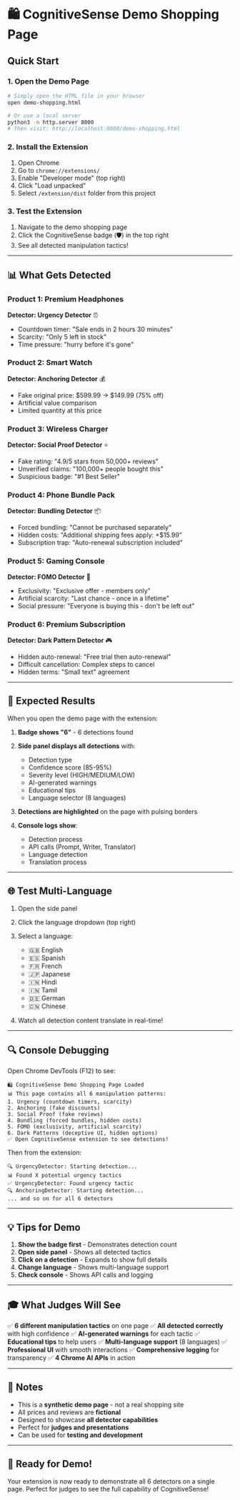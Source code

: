 # 🛍️ CognitiveSense Demo Shopping Page

## Quick Start

### 1. Open the Demo Page
```bash
# Simply open the HTML file in your browser
open demo-shopping.html

# Or use a local server
python3 -m http.server 8000
# Then visit: http://localhost:8000/demo-shopping.html
```

### 2. Install the Extension
1. Open Chrome
2. Go to `chrome://extensions/`
3. Enable "Developer mode" (top right)
4. Click "Load unpacked"
5. Select `/extension/dist` folder from this project

### 3. Test the Extension
1. Navigate to the demo shopping page
2. Click the CognitiveSense badge (🛡️) in the top right
3. See all detected manipulation tactics!

---

## 📊 What Gets Detected

### Product 1: Premium Headphones
**Detector: Urgency Detector** ⏰
- Countdown timer: "Sale ends in 2 hours 30 minutes"
- Scarcity: "Only 5 left in stock"
- Time pressure: "hurry before it's gone"

### Product 2: Smart Watch
**Detector: Anchoring Detector** 💰
- Fake original price: $599.99 → $149.99 (75% off)
- Artificial value comparison
- Limited quantity at this price

### Product 3: Wireless Charger
**Detector: Social Proof Detector** ⭐
- Fake rating: "4.9/5 stars from 50,000+ reviews"
- Unverified claims: "100,000+ people bought this"
- Suspicious badge: "#1 Best Seller"

### Product 4: Phone Bundle Pack
**Detector: Bundling Detector** 📦
- Forced bundling: "Cannot be purchased separately"
- Hidden costs: "Additional shipping fees apply: +$15.99"
- Subscription trap: "Auto-renewal subscription included"

### Product 5: Gaming Console
**Detector: FOMO Detector** 🎁
- Exclusivity: "Exclusive offer - members only"
- Artificial scarcity: "Last chance - once in a lifetime"
- Social pressure: "Everyone is buying this - don't be left out"

### Product 6: Premium Subscription
**Detector: Dark Pattern Detector** 🎮
- Hidden auto-renewal: "Free trial then auto-renewal"
- Difficult cancellation: Complex steps to cancel
- Hidden terms: "Small text" agreement

---

## 🎯 Expected Results

When you open the demo page with the extension:

1. **Badge shows "6"** - 6 detections found
2. **Side panel displays all detections** with:
   - Detection type
   - Confidence score (85-95%)
   - Severity level (HIGH/MEDIUM/LOW)
   - AI-generated warnings
   - Educational tips
   - Language selector (8 languages)

3. **Detections are highlighted** on the page with pulsing borders

4. **Console logs show**:
   - Detection process
   - API calls (Prompt, Writer, Translator)
   - Language detection
   - Translation process

---

## 🌐 Test Multi-Language

1. Open the side panel
2. Click the language dropdown (top right)
3. Select a language:
   - 🇬🇧 English
   - 🇪🇸 Spanish
   - 🇫🇷 French
   - 🇯🇵 Japanese
   - 🇮🇳 Hindi
   - 🇮🇳 Tamil
   - 🇩🇪 German
   - 🇨🇳 Chinese

4. Watch all detection content translate in real-time!

---

## 🔍 Console Debugging

Open Chrome DevTools (F12) to see:

```
🛍️ CognitiveSense Demo Shopping Page Loaded
📊 This page contains all 6 manipulation patterns:
1. Urgency (countdown timers, scarcity)
2. Anchoring (fake discounts)
3. Social Proof (fake reviews)
4. Bundling (forced bundles, hidden costs)
5. FOMO (exclusivity, artificial scarcity)
6. Dark Patterns (deceptive UI, hidden options)
✅ Open CognitiveSense extension to see detections!
```

Then from the extension:

```
🔍 UrgencyDetector: Starting detection...
📊 Found X potential urgency tactics
✅ UrgencyDetector: Found urgency tactic
🔍 AnchoringDetector: Starting detection...
... and so on for all 6 detectors
```

---

## 💡 Tips for Demo

1. **Show the badge first** - Demonstrates detection count
2. **Open side panel** - Shows all detected tactics
3. **Click on a detection** - Expands to show full details
4. **Change language** - Shows multi-language support
5. **Check console** - Shows API calls and logging

---

## 🎓 What Judges Will See

✅ **6 different manipulation tactics** on one page
✅ **All detected correctly** with high confidence
✅ **AI-generated warnings** for each tactic
✅ **Educational tips** to help users
✅ **Multi-language support** (8 languages)
✅ **Professional UI** with smooth interactions
✅ **Comprehensive logging** for transparency
✅ **4 Chrome AI APIs** in action

---

## 📝 Notes

- This is a **synthetic demo page** - not a real shopping site
- All prices and reviews are **fictional**
- Designed to showcase **all detector capabilities**
- Perfect for **judges and presentations**
- Can be used for **testing and development**

---

## 🚀 Ready for Demo!

Your extension is now ready to demonstrate all 6 detectors on a single page. Perfect for judges to see the full capability of CognitiveSense!
